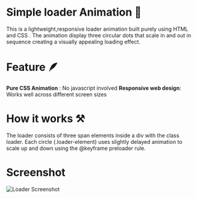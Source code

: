 # Simple loader Animation 👼
This is a lightweight,responsive loader animation built purely using HTML and CSS . The animation display three circular dots
that scale in and out in sequence creating a visually appealing loading effect.

# Feature 🪶
**Pure CSS Animation** : No javascript involved
**Responsive web design**: Works well across different screen sizes

# How it works ⚒️ 
The loader consists of three span elements inside a div with the class loader. Each circle (.loader-element) uses slightly delayed
animation to scale up and down using the @keyframe preloader rule.

# Screenshot
![Loader Screenshot](./Loading/screenshot.png)
